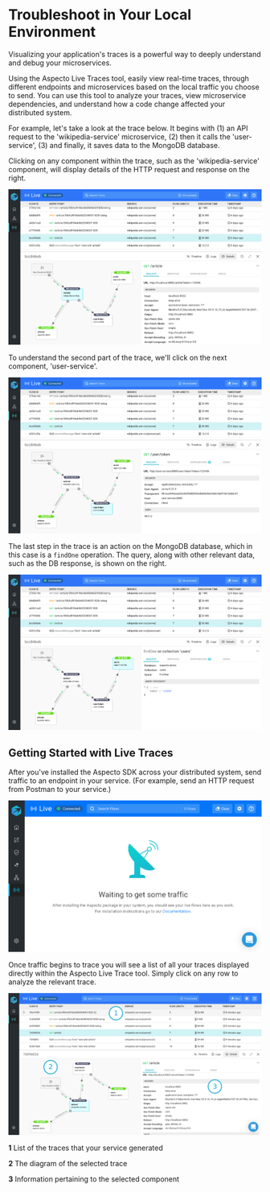# Troubleshoot in Your Local Environment

Visualizing your application's traces is a powerful way to deeply understand and debug your microservices.&#x20;

Using the Aspecto Live Traces tool, easily view real-time traces, through different endpoints and microservices based on the local traffic you choose to send. You can use this tool to analyze your traces, view microservice dependencies, and understand how a code change affected your distributed system.

For example, let's take a look at the trace below. It begins with (1) an API request to the 'wikipedia-service' microservice, (2) then it calls the 'user-service', (3) and finally, it saves data to the MongoDB database.

Clicking on any component within the trace, such as the 'wikipedia-service' component, will display details of the HTTP request and response on the right.&#x20;

![Trace starts from a GET request to 'wikipedia-service'](../../.gitbook/assets/flow-wikipedia-service.png)

To understand the second part of the trace, we'll click on the next component, 'user-service'.

![](../../.gitbook/assets/flow-user-service.png)

The last step in the trace is an action on the MongoDB database, which in this case is a `findOne` operation. The query, along with other relevant data, such as the DB response, is shown on the right.

![](../../.gitbook/assets/flow-users-db.png)

## Getting Started with Live Traces&#x20;

After you've installed the Aspecto SDK across your distributed system, send traffic to an endpoint in your service. (For example, send an HTTP request from Postman to your service.)

![](<../../.gitbook/assets/image (12).png>)

Once traffic begins to trace you will see a list of all your traces displayed directly within the Aspecto Live Trace tool. Simply click on any row to analyze the relevant trace.&#x20;

![Live Traces displaying traces](<../../.gitbook/assets/live-flows-ui-numbered (1).png>)

**1** List of the traces that your service generated

**2** The diagram of the selected trace

**3** Information pertaining to the selected component

